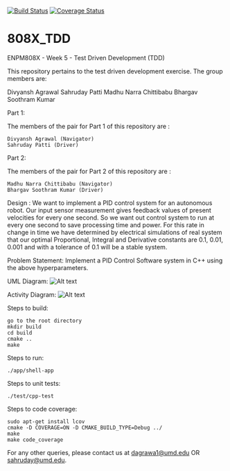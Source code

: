 [![Build Status](https://app.travis-ci.com/Bhargav-Soothram/808X_TDD.svg?branch=main)](https://app.travis-ci.com/Bhargav-Soothram/808X_TDD)     [![Coverage Status](https://coveralls.io/repos/github/Bhargav-Soothram/808X_TDD/badge.svg?branch=main)](https://coveralls.io/github/Bhargav-Soothram/808X_TDD?branch=main)                
# 808X_TDD

ENPM808X - Week 5 - Test Driven Development (TDD)

This repository pertains to the test driven development exercise. The group members are:

Divyansh Agrawal
Sahruday Patti
Madhu Narra Chittibabu
Bhargav Soothram Kumar

Part 1:

The members of the pair for Part 1 of this repository are :

	Divyansh Agrawal (Navigator)
	Sahruday Patti (Driver)

Part 2:

The members of the pair for Part 2 of this repository are :

	Madhu Narra Chittibabu (Navigator)
	Bhargav Soothram Kumar (Driver)
	
Design : We want to implement a PID control system for an autonomous robot. Our input sensor measurement gives feedback values of present velocities for every one second. So we want out control system to run at every one second to save processing time and power. For this rate in change in time we have determined by electrical simulations of real system that our optimal Proportional, Integral and Derivative constants are 0.1, 0.01, 0.001 and with a tolerance of 0.1 will be a stable system. 

Problem Statement: Implement a PID Control Software system in C++ using the above hyperparameters.  

UML Diagram:
![Alt text](https://github.com/saahu27/808X_TDD/blob/main/UML%20and%20Activity/UML.PNG?raw=true "Title")

Activity Diagram:
![Alt text](https://github.com/saahu27/808X_TDD/blob/main/UML%20and%20Activity/Activity_diag.png?raw=true "Title")

Steps to build:

	go to the root directory
	mkdir build
	cd build
	cmake ..
	make

Steps to run:

	./app/shell-app

Steps to unit tests:

	./test/cpp-test 

Steps to code coverage:

	sudo apt-get install lcov
	cmake -D COVERAGE=ON -D CMAKE_BUILD_TYPE=Debug ../
	make
	make code_coverage

For any other queries, please contact us at dagrawa1@umd.edu OR sahruday@umd.edu. 
